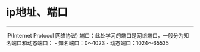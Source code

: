 # ip地址、端口
---
IP(Internet Protocol 网络协议)
端口：此处学习的端口是网络端口，一般分为知名端口和动态端口：
    - 知名端口：0～1023
    - 动态端口：1024～65535

    